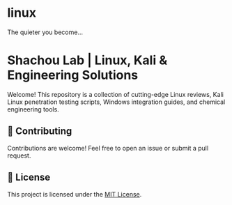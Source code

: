 # linux
The quieter you become...

# Shachou Lab | Linux, Kali & Engineering Solutions

Welcome! This repository is a collection of cutting-edge Linux reviews, Kali Linux penetration testing scripts, Windows integration guides, and chemical engineering tools.

## 🤝 Contributing
Contributions are welcome! Feel free to open an issue or submit a pull request.

## 📜 License
This project is licensed under the [MIT License](LICENSE).
